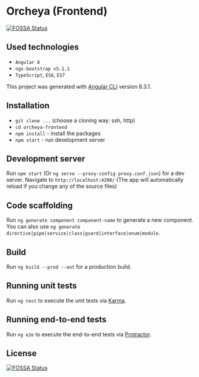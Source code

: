 # Orcheya (Frontend)
[![FOSSA Status](https://app.fossa.com/api/projects/git%2Bgithub.com%2Froonyx-tech%2Forcheya-frontend.svg?type=shield)](https://app.fossa.com/projects/git%2Bgithub.com%2Froonyx-tech%2Forcheya-frontend?ref=badge_shield)


## Used technologies

- `Angular 8`
- `ngx-bootstrap v5.1.1`
- `TypeScript`, `ES6`, `ES7`

This project was generated with [Angular CLI](https://github.com/angular/angular-cli) version 8.3.1.

## Installation

- `git clone ...` (choose a cloning way: ssh, http)
- `cd orcheya-frontend`
- `npm install` - install the packages
- `npm start` - run development server

## Development server

Run `npm start` (Or `ng serve --proxy-config proxy.conf.json`) for a dev server.
Navigate to `http://localhost:4200/` (The app will automatically reload if you change any of the source files)

## Code scaffolding

Run `ng generate component component-name` to generate a new component. 
You can also use `ng generate directive|pipe|service|class|guard|interface|enum|module`.

## Build

Run `ng build --prod --aot` for a production build.

## Running unit tests

Run `ng test` to execute the unit tests via [Karma](https://karma-runner.github.io).

## Running end-to-end tests

Run `ng e2e` to execute the end-to-end tests via [Protractor](http://www.protractortest.org/).


## License
[![FOSSA Status](https://app.fossa.com/api/projects/git%2Bgithub.com%2Froonyx-tech%2Forcheya-frontend.svg?type=large)](https://app.fossa.com/projects/git%2Bgithub.com%2Froonyx-tech%2Forcheya-frontend?ref=badge_large)